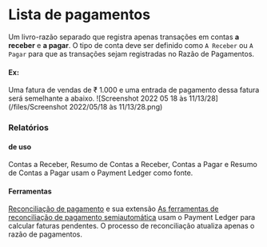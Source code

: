 # Lista de pagamentos



Um livro-razão separado que registra apenas transações em contas **a receber** e **a pagar**. O tipo de conta deve ser definido como `A Receber` ou `A Pagar` para que as transações sejam registradas no Razão de Pagamentos.

#### **Ex:**

Uma fatura de vendas de ₹ 1.000 e uma entrada de pagamento dessa fatura será semelhante a abaixo. ![Screenshot 2022 05 18 às 11/13/28](/files/Screenshot 2022/05/18 às 11/13/28.png)![]()

### Relatórios

#### de uso

Contas a Receber, Resumo de Contas a Receber, Contas a Pagar e Resumo de Contas a Pagar usam o Payment Ledger como fonte.

#### Ferramentas

[Reconciliação de pagamento](https://docs.erpnext.com/docs/user/manual/en/payment-reconciliation) e sua extensão [As ferramentas de reconciliação de pagamento semiautomática](https://docs.erpnext.com/docs/user/manual/en/semi-auto-payment-reconciliation) usam o Payment Ledger para calcular faturas pendentes. O processo de reconciliação atualiza apenas o razão de pagamentos.



